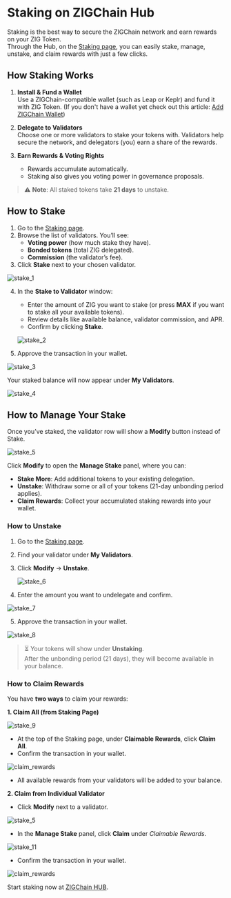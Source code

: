 # Staking on ZIGChain Hub

Staking is the best way to secure the ZIGChain network and earn rewards on your ZIG Token.  
Through the Hub, on the [Staking page](https://hub.zigchain.com/staking), you can easily stake, manage, unstake, and claim rewards with just a few clicks.

<div class="spacer"></div>

## How Staking Works

1. **Install & Fund a Wallet**  
   Use a ZIGChain-compatible wallet (such as Leap or Keplr) and fund it with ZIG Token. (If you don't have a wallet yet check out this article: [Add ZIGChain Wallet](../general/add-testnet.md))

2. **Delegate to Validators**  
   Choose one or more validators to stake your tokens with. Validators help secure the network, and delegators (you) earn a share of the rewards.

3. **Earn Rewards & Voting Rights**
   - Rewards accumulate automatically.
   - Staking also gives you voting power in governance proposals.

> ⚠️ **Note**: All staked tokens take **21 days** to unstake.

<div class="spacer"></div>

## How to Stake

1. Go to the [Staking page](https://hub.zigchain.com/staking).
2. Browse the list of validators. You’ll see:
   - **Voting power** (how much stake they have).
   - **Bonded tokens** (total ZIG delegated).
   - **Commission** (the validator’s fee).
3. Click **Stake** next to your chosen validator. 

![stake_1](./img/hub/stake_1.png)

4. In the **Stake to Validator** window:

   - Enter the amount of ZIG you want to stake (or press **MAX** if you want to stake all your available tokens).
   - Review details like available balance, validator commission, and APR.
   - Confirm by clicking **Stake**.

   ![stake_2](./img/hub/stake_2.png)

5. Approve the transaction in your wallet.

![stake_3](./img/hub/stake_3.png)

Your staked balance will now appear under **My Validators**.

![stake_4](./img/hub/stake_4.png)

<div class="spacer"></div>

## How to Manage Your Stake

Once you’ve staked, the validator row will show a **Modify** button instead of Stake.  

![stake_5](./img/hub/stake_5.png)

Click **Modify** to open the **Manage Stake** panel, where you can:

- **Stake More**: Add additional tokens to your existing delegation.
- **Unstake**: Withdraw some or all of your tokens (21-day unbonding period applies).
- **Claim Rewards**: Collect your accumulated staking rewards into your wallet.

<div class="spacer"></div>

### How to Unstake

1. Go to the [Staking page](https://hub.zigchain.com/staking).
2. Find your validator under **My Validators**.
3. Click **Modify** → **Unstake**.

   ![stake_6](./img/hub/stake_6.png)

4. Enter the amount you want to undelegate and confirm.

![stake_7](./img/hub/stake_7.png)

5. Approve the transaction in your wallet.

![stake_8](./img/hub/stake_8.png)

> ⏳ Your tokens will show under **Unstaking**.  
> After the unbonding period (21 days), they will become available in your balance.

<div class="spacer"></div>

### How to Claim Rewards

You have **two ways** to claim your rewards:

**1. Claim All (from Staking Page)**

![stake_9](./img/hub/stake_9.png)

- At the top of the Staking page, under **Claimable Rewards**, click **Claim All**.
- Confirm the transaction in your wallet.

![claim_rewards](./img/hub/claim_rewards.png)

- All available rewards from your validators will be added to your balance.

<div class="spacer"></div>

**2. Claim from Individual Validator**

- Click **Modify** next to a validator.

![stake_5](./img/hub/stake_5.png)

- In the **Manage Stake** panel, click **Claim** under _Claimable Rewards_.
  
![stake_11](./img/hub/stake_11.png)

- Confirm the transaction in your wallet.  

![claim_rewards](./img/hub/claim_rewards.png)

<div class="spacer"></div>

Start staking now at [ZIGChain HUB](https://hub.zigchain.com/staking).
